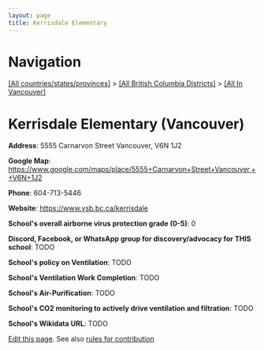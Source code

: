 ```yaml
---
layout: page
title: Kerrisdale Elementary
---
```

# Navigation

[[All countries/states/provinces]](../../..) > [[All British Columbia Districts]](../..) > [[All In Vancouver]](..)

# Kerrisdale Elementary (Vancouver)

**Address**: 5555 Carnarvon Street Vancouver,  V6N 1J2

**Google Map**: <https://www.google.com/maps/place/5555+Carnarvon+Street+Vancouver,++V6N+1J2>

**Phone**: 604-713-5446

**Website**: <https://www.vsb.bc.ca/kerrisdale>

**School's overall airborne virus protection grade (0-5)**: 0

**Discord, Facebook, or WhatsApp group for discovery/advocacy for THIS school**: TODO

**School's policy on Ventilation**: TODO

**School's Ventilation Work Completion**: TODO

**School's Air-Purification**: TODO

**School's CO2 monitoring to actively drive ventilation and filtration**: TODO

**School's Wikidata URL**: TODO


[Edit this page](https://github.com/ventilate-schools/BC/edit/main/././Vancouver/Kerrisdale_Elementary.md). See also [rules for contribution](../../../contribution-rules/)